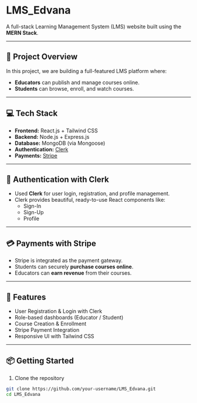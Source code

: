 # LMS_Edvana

A full-stack Learning Management System (LMS) website built using the **MERN Stack**.

---

## 🚀 Project Overview

In this project, we are building a full-featured LMS platform where:

- **Educators** can publish and manage courses online.
- **Students** can browse, enroll, and watch courses.

---

## 💻 Tech Stack

- **Frontend:** React.js + Tailwind CSS
- **Backend:** Node.js + Express.js
- **Database:** MongoDB (via Mongoose)
- **Authentication:** [Clerk](https://clerk.dev)
- **Payments:** [Stripe](https://stripe.com)

---

## 🔐 Authentication with Clerk

- Used **Clerk** for user login, registration, and profile management.
- Clerk provides beautiful, ready-to-use React components like:
  - Sign-In
  - Sign-Up
  - Profile

---

## 💳 Payments with Stripe

- Stripe is integrated as the payment gateway.
- Students can securely **purchase courses online**.
- Educators can **earn revenue** from their courses.

---

## 🧪 Features

- User Registration & Login with Clerk
- Role-based dashboards (Educator / Student)
- Course Creation & Enrollment
- Stripe Payment Integration
- Responsive UI with Tailwind CSS

---

## 📦 Getting Started

1. Clone the repository

```bash
git clone https://github.com/your-username/LMS_Edvana.git
cd LMS_Edvana
